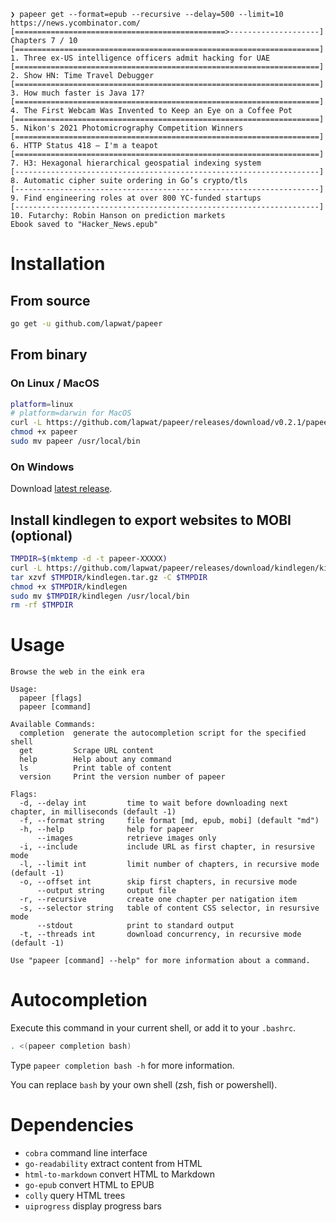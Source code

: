 ```
❯ papeer get --format=epub --recursive --delay=500 --limit=10 https://news.ycombinator.com/
[===============================================>--------------------] Chapters 7 / 10
[====================================================================] 1. Three ex-US intelligence officers admit hacking for UAE
[====================================================================] 2. Show HN: Time Travel Debugger
[====================================================================] 3. How much faster is Java 17?
[====================================================================] 4. The First Webcam Was Invented to Keep an Eye on a Coffee Pot
[====================================================================] 5. Nikon's 2021 Photomicrography Competition Winners
[====================================================================] 6. HTTP Status 418 – I'm a teapot
[====================================================================] 7. H3: Hexagonal hierarchical geospatial indexing system
[--------------------------------------------------------------------] 8. Automatic cipher suite ordering in Go’s crypto/tls
[--------------------------------------------------------------------] 9. Find engineering roles at over 800 YC-funded startups
[--------------------------------------------------------------------] 10. Futarchy: Robin Hanson on prediction markets
Ebook saved to "Hacker_News.epub"
```

# Installation

## From source

```sh
go get -u github.com/lapwat/papeer
```

## From binary

### On Linux / MacOS

```sh
platform=linux
# platform=darwin for MacOS
curl -L https://github.com/lapwat/papeer/releases/download/v0.2.1/papeer-v0.2.1-$platform-amd64 > papeer
chmod +x papeer
sudo mv papeer /usr/local/bin
```

### On Windows

Download [latest release](https://github.com/lapwat/papeer/releases/download/v0.2.1/papeer-v0.2.1-windows-amd64.exe).

## Install kindlegen to export websites to MOBI (optional)

```sh
TMPDIR=$(mktemp -d -t papeer-XXXXX)
curl -L https://github.com/lapwat/papeer/releases/download/kindlegen/kindlegen_linux_2.6_i386_v2_9.tar.gz > $TMPDIR/kindlegen.tar.gz
tar xzvf $TMPDIR/kindlegen.tar.gz -C $TMPDIR
chmod +x $TMPDIR/kindlegen
sudo mv $TMPDIR/kindlegen /usr/local/bin
rm -rf $TMPDIR
```

# Usage

```
Browse the web in the eink era

Usage:
  papeer [flags]
  papeer [command]

Available Commands:
  completion  generate the autocompletion script for the specified shell
  get         Scrape URL content
  help        Help about any command
  ls          Print table of content
  version     Print the version number of papeer

Flags:
  -d, --delay int         time to wait before downloading next chapter, in milliseconds (default -1)
  -f, --format string     file format [md, epub, mobi] (default "md")
  -h, --help              help for papeer
      --images            retrieve images only
  -i, --include           include URL as first chapter, in resursive mode
  -l, --limit int         limit number of chapters, in recursive mode (default -1)
  -o, --offset int        skip first chapters, in recursive mode
      --output string     output file
  -r, --recursive         create one chapter per natigation item
  -s, --selector string   table of content CSS selector, in resursive mode
      --stdout            print to standard output
  -t, --threads int       download concurrency, in recursive mode (default -1)

Use "papeer [command] --help" for more information about a command.
```

# Autocompletion

Execute this command in your current shell, or add it to your `.bashrc`.

```sh
. <(papeer completion bash)
```

Type `papeer completion bash -h` for more information.

You can replace `bash` by your own shell (zsh, fish or powershell).

# Dependencies

- `cobra` command line interface
- `go-readability` extract content from HTML
- `html-to-markdown` convert HTML to Markdown
- `go-epub` convert HTML to EPUB
- `colly` query HTML trees
- `uiprogress` display progress bars
